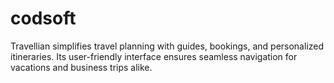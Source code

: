 # codsoft
Travellian simplifies travel planning with guides, bookings, and personalized itineraries. Its user-friendly interface ensures seamless navigation for vacations and business trips alike.

